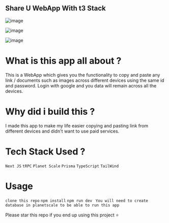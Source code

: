 ## Share U WebApp With t3 Stack

![image](https://user-images.githubusercontent.com/80502023/182637890-362719f6-a9e0-40b9-8d25-3e89d1550c1e.png)

![image](https://user-images.githubusercontent.com/80502023/182637665-550ef879-5889-43d8-8036-6e47bf06c156.png)

![image](https://user-images.githubusercontent.com/80502023/182637819-8883e1ca-3436-483a-b368-d9192c525e1d.png)


# What is this app all about ?

This is a WebApp which gives you the functionality to copy and paste any link / documents such as images across different devices using the same id and password. Login with google and you data will remain across all the devices.

# Why did i build this ?

I made this app to make my life easier copying and pasting link from different devices and didn't want to use paid services.

# Tech Stack Used ?

`` Next JS ``
`` tRPC ``
`` Planet Scale ``
`` Prisma ``
`` TypeScript ``
`` TailWind ``

# Usage 

`` clone this repo ``
` npm install `
` npm run dev `
` You will need to create database in planetscale to be able to run this app`

Please star this repo if you end up using this project ⭐
